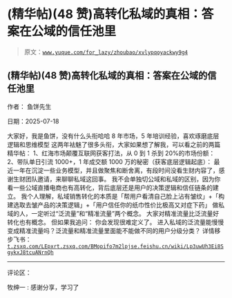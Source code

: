 # (精华帖)(48 赞)高转化私域的真相：答案在公域的信任池里

> 原文：[`www.yuque.com/for_lazy/zhoubao/xvlypqoyackwy9g4`](https://www.yuque.com/for_lazy/zhoubao/xvlypqoyackwy9g4)

## (精华帖)(48 赞)高转化私域的真相：答案在公域的信任池里

作者： 鱼饼先生

日期：2025-07-18

大家好，我是鱼饼，没有什么头衔哈哈 8 年市场，5 年培训经验，喜欢琢磨底层逻辑和思维模型 这两年袪魅了很多头衔，大家如果想了解我，可以看之前的两篇精华帖：
1、红海市场颠覆互联网获客打法，从 0 到 1 杀到 20%的市场份额： 2、带队单日引流 1000+，1 年成交额 1000 万的秘密（获客底层逻辑起底）：
最近一年在沉淀一些业务模型，并且做聚焦和断舍离，有段时间没看生财内容了，感谢生财团队邀请，来聊聊私域这回事。
我不会单独切公域和私域的区别，因为你看一些公域直播电商也有高转化，背后底层还是用户的决策逻辑和信任链条的建立。
我个人理解，私域销售转化的本质是「帮用户看清自己脸上沾有皱纹」+「构建选取去皱产品的决策逻辑」+「用户信任你的纸巾性价比极高又对症下药」
做私域的人，一定听过“泛流量”和“精准流量”两个概念。 大家对精准流量比泛流量好转化也有概念。 但如果我追问： 你会发现很难定义了。
进入私域的泛流量能慢慢变成精准流量吗？泛流量和精准流量里面能不能做不同的用户分级分类？
详情移步飞书：[`t.zsxq.com/LEpxr`](https://t.zsxq.com/LEpxr)[`t.zsxq.com/BMopi`](https://t.zsxq.com/BMopi)[`fo7m2lpjse.feishu.cn/wiki/Lp3uwUh3Ei8SgykxJ8tcuANrnQh`](https://fo7m2lpjse.feishu.cn/wiki/Lp3uwUh3Ei8SgykxJ8tcuANrnQh)

* * *

评论区：

牧绅一 : 感谢分享，学习了